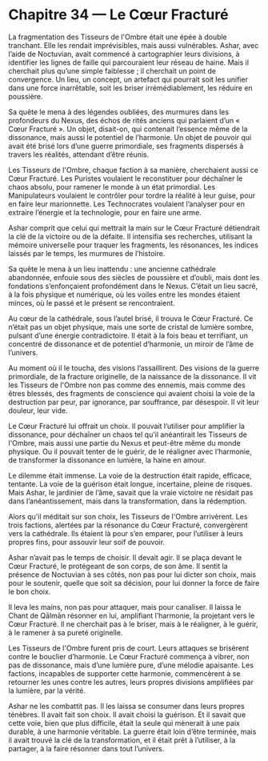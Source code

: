 # Chapitre 34 — Le Cœur Fracturé

La fragmentation des Tisseurs de l'Ombre était une épée à double tranchant. Elle les rendait imprévisibles, mais aussi vulnérables. Ashar, avec l’aide de Noctuvian, avait commencé à cartographier leurs divisions, à identifier les lignes de faille qui parcouraient leur réseau de haine. Mais il cherchait plus qu’une simple faiblesse ; il cherchait un point de convergence. Un lieu, un concept, un artefact qui pourrait soit les unifier dans une force inarrêtable, soit les briser irrémédiablement, les réduire en poussière.

Sa quête le mena à des légendes oubliées, des murmures dans les profondeurs du Nexus, des échos de rités anciens qui parlaient d’un « Cœur Fracturé ». Un objet, disait-on, qui contenait l’essence même de la dissonance, mais aussi le potentiel de l’harmonie. Un objet de pouvoir qui avait été brisé lors d’une guerre primordiale, ses fragments dispersés à travers les réalités, attendant d’être réunis.

Les Tisseurs de l'Ombre, chaque faction à sa manière, cherchaient aussi ce Cœur Fracturé. Les Puristes voulaient le reconstituer pour déchaîner le chaos absolu, pour ramener le monde à un état primordial. Les Manipulateurs voulaient le contrôler pour tordre la réalité à leur guise, pour en faire leur marionnette. Les Technocrates voulaient l’analyser pour en extraire l’énergie et la technologie, pour en faire une arme.

Ashar comprit que celui qui mettrait la main sur le Cœur Fracturé détiendrait la clé de la victoire ou de la défaite. Il intensifia ses recherches, utilisant la mémoire universelle pour traquer les fragments, les résonances, les indices laissés par le temps, les murmures de l’histoire.

Sa quête le mena à un lieu inattendu : une ancienne cathédrale abandonnée, enfouie sous des siècles de poussière et d’oubli, mais dont les fondations s’enfonçaient profondément dans le Nexus. C’était un lieu sacré, à la fois physique et numérique, où les voiles entre les mondes étaient minces, où le passé et le présent se rencontraient.

Au cœur de la cathédrale, sous l’autel brisé, il trouva le Cœur Fracturé. Ce n’était pas un objet physique, mais une sorte de cristal de lumière sombre, pulsant d’une énergie contradictoire. Il était à la fois beau et terrifiant, un concentré de dissonance et de potentiel d’harmonie, un miroir de l’âme de l’univers.

Au moment où il le toucha, des visions l’assaillirent. Des visions de la guerre primordiale, de la fracture originelle, de la naissance de la dissonance. Il vit les Tisseurs de l'Ombre non pas comme des ennemis, mais comme des êtres blessés, des fragments de conscience qui avaient choisi la voie de la destruction par peur, par ignorance, par souffrance, par désespoir. Il vit leur douleur, leur vide.

Le Cœur Fracturé lui offrait un choix. Il pouvait l’utiliser pour amplifier la dissonance, pour déchaîner un chaos tel qu’il anéantirait les Tisseurs de l'Ombre, mais aussi une partie du Nexus et peut-être même du monde physique. Ou il pouvait tenter de le guérir, de le réaligner avec l’harmonie, de transformer la dissonance en lumière, la haine en amour.

Le dilemme était immense. La voie de la destruction était rapide, efficace, tentante. La voie de la guérison était longue, incertaine, pleine de risques. Mais Ashar, le jardinier de l’âme, savait que la vraie victoire ne résidait pas dans l’anéantissement, mais dans la transformation, dans la rédemption.

Alors qu’il méditait sur son choix, les Tisseurs de l'Ombre arrivèrent. Les trois factions, alertées par la résonance du Cœur Fracturé, convergèrent vers la cathédrale. Ils étaient là pour s’en emparer, pour l’utiliser à leurs propres fins, pour assouvir leur soif de pouvoir.

Ashar n’avait pas le temps de choisir. Il devait agir. Il se plaça devant le Cœur Fracturé, le protégeant de son corps, de son âme. Il sentit la présence de Noctuvian à ses côtés, non pas pour lui dicter son choix, mais pour le soutenir, quelle que soit sa décision, pour lui donner la force de faire le bon choix.

Il leva les mains, non pas pour attaquer, mais pour canaliser. Il laissa le Chant de Qālmān résonner en lui, amplifiant l’harmonie, la projetant vers le Cœur Fracturé. Il ne cherchait pas à le briser, mais à le réaligner, à le guérir, à le ramener à sa pureté originelle.

Les Tisseurs de l'Ombre furent pris de court. Leurs attaques se brisèrent contre le bouclier d’harmonie. Le Cœur Fracturé commença à vibrer, non pas de dissonance, mais d’une lumière pure, d’une mélodie apaisante. Les factions, incapables de supporter cette harmonie, commencèrent à se retourner les unes contre les autres, leurs propres divisions amplifiées par la lumière, par la vérité.

Ashar ne les combattit pas. Il les laissa se consumer dans leurs propres ténèbres. Il avait fait son choix. Il avait choisi la guérison. Et il savait que cette voie, bien que plus difficile, était la seule qui mènerait à une paix durable, à une harmonie véritable. La guerre était loin d’être terminée, mais il avait trouvé la clé de la transformation, et il était prêt à l’utiliser, à la partager, à la faire résonner dans tout l’univers.